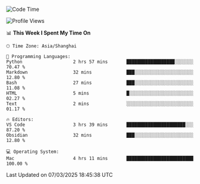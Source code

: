 <!--START_SECTION:waka-->
![Code Time](http://img.shields.io/badge/Code%20Time-542%20hrs%2032%20mins-blue)

![Profile Views](http://img.shields.io/badge/Profile%20Views-3-blue)

📊 **This Week I Spent My Time On** 

```text
🕑︎ Time Zone: Asia/Shanghai

💬 Programming Languages: 
Python                   2 hrs 57 mins       ██████████████████░░░░░░░   70.47 % 
Markdown                 32 mins             ███░░░░░░░░░░░░░░░░░░░░░░   12.80 % 
Bash                     27 mins             ███░░░░░░░░░░░░░░░░░░░░░░   11.08 % 
HTML                     5 mins              █░░░░░░░░░░░░░░░░░░░░░░░░   02.27 % 
Text                     2 mins              ░░░░░░░░░░░░░░░░░░░░░░░░░   01.17 % 

🔥 Editors: 
VS Code                  3 hrs 39 mins       ██████████████████████░░░   87.20 % 
Obsidian                 32 mins             ███░░░░░░░░░░░░░░░░░░░░░░   12.80 % 

💻 Operating System: 
Mac                      4 hrs 11 mins       █████████████████████████   100.00 % 
```


 Last Updated on 07/03/2025 18:45:38 UTC
<!--END_SECTION:waka-->
